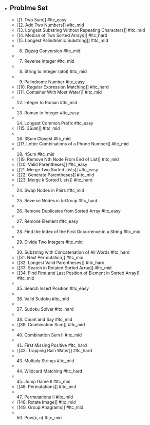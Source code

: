 - ## Problme Set
	- [[1. Two Sum]] #ltc_easy
	- [[2. Add Two Numbers]] #ltc_mid
	- [[3. Longest Substring Without Repeating Characters]] #ltc_mid
	- [[4. Median of Two Sorted Arrays]] #ltc_hard
	- [[5. Longest Palindromic Substring]] #ltc_mid
	- 6. Zigzag Conversion #ltc_mid
	- 7. Reverse Integer #ltc_mid
	- 8. String to Integer (atoi) #ltc_mid
	- 9. Palindrome Number #ltc_easy
	- [[10. Regular Expression Matching]] #ltc_hard
	- [[11. Container With Most Water]] #ltc_mid
	- 12. Integer to Roman #ltc_mid
	- 13. Roman to Integer #ltc_easy
	- 14. Longest Common Prefix #ltc_easy
	- [[15. 3Sum]] #ltc_mid
	- 16. 3Sum Closest #ltc_mid
	- [[17. Letter Combinations of a Phone Number]] #ltc_mid
	- 18. 4Sum #ltc_mid
	- [[19. Remove Nth Node From End of List]] #ltc_mid
	- [[20. Valid Parentheses]] #ltc_easy
	- [[21. Merge Two Sorted Lists]] #ltc_easy
	- [[22. Generate Parentheses]] #ltc_mid
	- [[23. Merge k Sorted Lists]] #ltc_hard
	- 24. Swap Nodes in Pairs #ltc_mid
	- 25. Reverse Nodes in k-Group #ltc_hard
	- 26. Remove Duplicates from Sorted Array #ltc_easy
	- 27. Remove Element #ltc_easy
	- 28. Find the Index of the First Occurrence in a String #ltc_mid
	- 29. Divide Two Integers #ltc_mid
	- 30. Substring with Concatenation of All Words #ltc_hard
	- [[31. Next Permutation]] #ltc_mid
	- [[32. Longest Valid Parentheses]] #ltc_hard
	- [[33. Search in Rotated Sorted Array]] #ltc_mid
	- [[34. Find First and Last Position of Element in Sorted Array]] #ltc_mid
	- 35. Search Insert Position #ltc_easy
	- 36. Valid Sudoku #ltc_mid
	- 37. Sudoku Solver #ltc_hard
	- 38. Count and Say #ltc_mid
	- [[39. Combination Sum]] #ltc_mid
	- 40. Combination Sum II #ltc_mid
	- 41. First Missing Positive #ltc_hard
	- [[42. Trapping Rain Water]] #ltc_hard
	- 43. Multiply Strings #ltc_mid
	- 44. Wildcard Matching #ltc_hard
	- 45. Jump Game II #ltc_mid
	- [[46. Permutations]] #ltc_mid
	- 47. Permutations II #ltc_mid
	- [[48. Rotate Image]] #ltc_mid
	- [[49. Group Anagrams]] #ltc_mid
	- 50. Pow(x, n) #ltc_mid